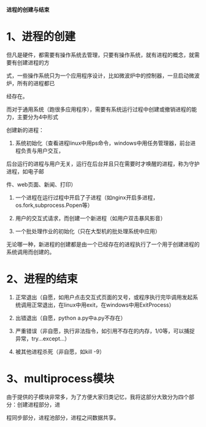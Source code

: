 **进程的创建与结束**

# 1、进程的创建

但凡是硬件，都需要有操作系统去管理，只要有操作系统，就有进程的概念，就需要有创建进程的方

式，一些操作系统只为一个应用程序设计，比如微波炉中的控制器，一旦启动微波炉，所有的进程都已

经存在。

而对于通用系统（跑很多应用程序），需要有系统运行过程中创建或撤销进程的能力，主要分为4中形式

创建新的进程：

1. 系统初始化（查看进程linux中用ps命令，windows中用任务管理器，前台进程负责与用户交互，

后台运行的进程与用户无关，运行在后台并且只在需要时才唤醒的进程，称为守护进程，如电子邮

件、web页面、新闻、打印）

1.  一个进程在运行过程中开启了子进程（如nginx开启多进程，os.fork,subprocess.Popen等）

1.  用户的交互式请求，而创建一个新进程（如用户双击暴风影音）

1. 一个批处理作业的初始化（只在大型机的批处理系统中应用）

无论哪一种，新进程的创建都是由一个已经存在的进程执行了一个用于创建进程的系统调用而创建的。

# 2、进程的结束

1. 正常退出（自愿，如用户点击交互式页面的叉号，或程序执行完毕调用发起系统调用正常退出，在linux中用exit，在windows中用ExitProcess）

1. 出错退出（自愿，python a.py中a.py不存在）

1. 严重错误（非自愿，执行非法指令，如引用不存在的内存，1/0等，可以捕捉异常，try...except...）

1. 被其他进程杀死（非自愿，如kill -9）

# 3、multiprocess模块

由于提供的子模块非常多，为了方便大家归类记忆，我将这部分大致分为四个部分：创建进程部分，进

程同步部分，进程池部分，进程之间数据共享。